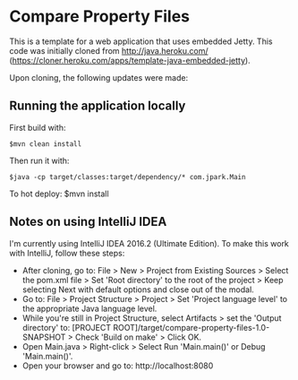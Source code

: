 # Compare Property Files

This is a template for a web application that uses embedded Jetty. This code was initially cloned from http://java.heroku.com/ (https://cloner.heroku.com/apps/template-java-embedded-jetty).

Upon cloning, the following updates were made:

## Running the application locally

First build with:

    $mvn clean install

Then run it with:

    $java -cp target/classes:target/dependency/* com.jpark.Main

To hot deploy:
    $mvn install

## Notes on using IntelliJ IDEA

I'm currently using IntelliJ IDEA 2016.2 (Ultimate Edition).  To make this work with IntelliJ, follow these steps:

* After cloning, go to: File > New > Project from Existing Sources > Select the pom.xml file > Set 'Root directory' to the root of the project > Keep selecting Next with default options and close out of the modal.
* Go to: File > Project Structure > Project > Set 'Project language level' to the appropriate Java language level.
* While you're still in Project Structure, select Artifacts > set the 'Output directory' to: [PROJECT ROOT]/target/compare-property-files-1.0-SNAPSHOT > Check 'Build on make' > Click OK.
* Open Main.java > Right-click > Select Run 'Main.main()' or Debug 'Main.main()'.
* Open your browser and go to: http://localhost:8080